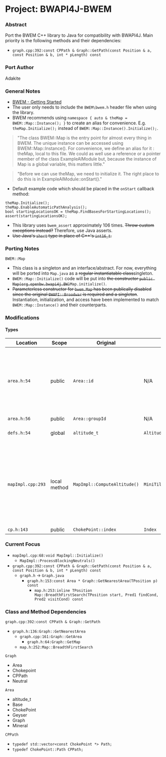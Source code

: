 # Project: BWAPI4J-BWEM

### Abstract

Port the BWEM C++ library to Java for compatibility with BWAPI4J. Main priority is the following methods and their dependencies:
* `graph.cpp:392:const CPPath & Graph::GetPath(const Position & a, const Position & b, int * pLength) const`

### Port Author

Adakite

### General Notes

* [BWEM - Getting Started](http://bwem.sourceforge.net/start.html)
* The user only needs to include the `BWEM\bwem.h` header file when using the library.
* BWEM recommends using `namespace { auto & theMap = BWEM::Map::Instance(); }` to create an alias for convenience. E.g. `theMap.Initialize();` instead of `BWEM::Map::Instance().Initialize();`.
> "The class BWEM::Map is the entry point for almost every thing in BWEM. The unique instance can be accessed using BWEM::Map::Instance(). For convenience, we define an alias for it : theMap, local to this file. We could as well use a reference or a pointer member of the class ExampleAIModule but, because the instance of Map is a global variable, this matters little."

> "Before we can use theMap, we need to initialize it. The right place to do this is in ExampleAIModule::onStart()."
* Default example code which should be placed in the `onStart` callback method:
```
theMap.Initialize();
theMap.EnableAutomaticPathAnalysis();
bool startingLocationsOK = theMap.FindBasesForStartingLocations();
assert(startingLocationsOK);
```
* This library uses `bwem_assert` approximately 106 times. ~~Throw custom exceptions instead?~~ Therefore, use Java asserts.
* ~~Use Java's `short` type in place of C++'s `int16_t`.~~

### Porting Notes

`BWEM::Map`
* This class is a singleton and an interface/abstract. For now, everything will be ported into `Map.java` as a ~~regular instantiatable class~~singleton.
* `BWEM::Map::Initialize()` code will be put into ~~the constructor `public Map(org.openbw.bwapi4j.BW)`~~`Map.initialize()`.
* ~~Parameterless constructor for `bwem.Map` has been publically disabled since the original `BWAPI::Broodwar` is required and a singleton~~. Instantiation, initialization, and access have been implemented to match `BWEM::Map::Instance()` and their counterparts.

### Modifications

#### Types

| Location | Scope | Original | Current | C++ | Java | Description |
|-|-|-|-|-|-|-|
| `area.h:54` | public | `Area::id` | N/A | `int16_t` | `int` | This appears to be used everwhere in the code in place of `int16_t` instead of a dedicated `Area::id` type. |
| `area.h:56` | public | `Area::groupId` | N/A | `int16_t` | `int` | - |
| `defs.h:54` | global | `altitude_t` | `Altitude` | `int16_t` | `int` | altitude type in pixels |
| `mapImpl.cpp:293` | local method | `MapImpl::ComputeAltitude()` | `MiniTile.SIZE_IN_PIXELS` | `altitude_t` | `int` | "8 provides a pixel definition for altitude_t, since altitudes are computed from miniTiles which are 8x8 pixels" |
| `cp.h:143` | public | `ChokePoint::index` | `Index` | `int` | `int` | - |

### Current Focus

* `mapImpl.cpp:68:void MapImpl::Initialize()`
  * `MapImpl::ProcessBlockingNeutrals()`
* `graph.cpp:392:const CPPath & Graph::GetPath(const Position & a, const Position & b, int * pLength) const`
  * `graph.h` -> `Graph.java`
    * `graph.h:153:const Area * Graph::GetNearestArea(TPosition p) const`
      * `map.h:253:inline TPosition Map::BreadthFirstSearch(TPosition start, Pred1 findCond, Pred2 visitCond) const`

### Class and Method Dependencies

`graph.cpp:392:const CPPath & Graph::GetPath`
* `graph.h:136:Graph::GetNearestArea`
  * `graph.cpp:161:Graph::GetArea`
    * `graph.h:64:Graph::GetMap`
  * `map.h:252:Map::BreadthFirstSearch`

`Graph`
* Area
* Chokepoint
* CPPath
* Neutral

`Area`
* altitude_t
* Base
* ChokePoint
* Geyser
* Graph
* Mineral

`CPPath`
* `typedef std::vector<const ChokePoint *> Path;`
* `typedef ChokePoint::Path CPPath;`

